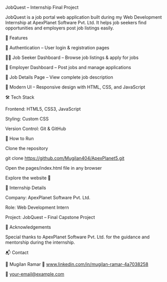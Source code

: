 JobQuest – Internship Final Project

JobQuest is a job portal web application built during my Web Development Internship at ApexPlanet Software Pvt. Ltd.
It helps job seekers find opportunities and employers post job listings easily.

🌟 Features

🔐 Authentication – User login & registration pages

👨‍💼 Job Seeker Dashboard – Browse job listings & apply for jobs

🏢 Employer Dashboard – Post jobs and manage applications

📄 Job Details Page – View complete job description

🎨 Modern UI – Responsive design with HTML, CSS, and JavaScript

🛠️ Tech Stack

Frontend: HTML5, CSS3, JavaScript

Styling: Custom CSS

Version Control: Git & GitHub

🚀 How to Run

Clone the repository

git clone https://github.com/Mugilan404/ApexPlanet5.git


Open the pages/index.html file in any browser

Explore the website 🎉

🎯 Internship Details

Company: ApexPlanet Software Pvt. Ltd.

Role: Web Development Intern

Project: JobQuest – Final Capstone Project

🙌 Acknowledgements

Special thanks to ApexPlanet Software Pvt. Ltd. for the guidance and mentorship during the internship.

📬 Contact

👤 Mugilan Ramar
🔗 www.linkedin.com/in/mugilan-ramar-4a7038258

📧 your-email@example.com
